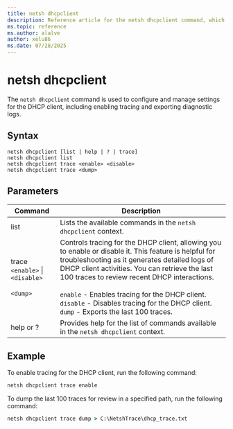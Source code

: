 ```yaml
---
title: netsh dhcpclient
description: Reference article for the netsh dhcpclient command, which configures and manages the DHCP client settings.
ms.topic: reference
ms.author: alalve
author: xelu86
ms.date: 07/28/2025
---
```


# netsh dhcpclient

The `netsh dhcpclient` command is used to configure and manage settings for the DHCP client, including enabling tracing and exporting diagnostic logs.

## Syntax

```
netsh dhcpclient [list | help | ? | trace]
netsh dhcpclient list
netsh dhcpclient trace <enable> <disable>
netsh dhcpclient trace <dump>
```

## Parameters

| Command | Description |
|--|--|
| list | Lists the available commands in the `netsh dhcpclient` context. |
| trace `<enable>` \| `<disable>` <br><br> `<dump>` | Controls tracing for the DHCP client, allowing you to enable or disable it. This feature is helpful for troubleshooting as it generates detailed logs of DHCP client activities. You can retrieve the last 100 traces to review recent DHCP interactions. <br><br> `enable` - Enables tracing for the DHCP client. <br> `disable` - Disables tracing for the DHCP client. <br> `dump` - Exports the last 100 traces. |
| help or ? | Provides help for the list of commands available in the `netsh dhcpclient` context. |

## Example

To enable tracing for the DHCP client, run the following command:

```cmd
netsh dhcpclient trace enable
```

To dump the last 100 traces for review in a specified path, run the following command:

```cmd
netsh dhcpclient trace dump > C:\NetshTrace\dhcp_trace.txt
```
